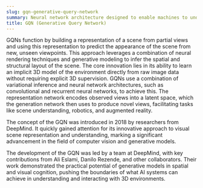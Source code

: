 ```yaml
---
slug: gqn-generative-query-network
summary: Neural network architecture designed to enable machines to understand and generate visual scenes from different viewpoints based on limited observations.
title: GQN (Generative Query Network)
---
```


GQNs function by building a representation of a scene from partial views and using this representation to predict the appearance of the scene from new, unseen viewpoints. This approach leverages a combination of neural rendering techniques and generative modeling to infer the spatial and structural layout of the scene. The core innovation lies in its ability to learn an implicit 3D model of the environment directly from raw image data without requiring explicit 3D supervision. GQNs use a combination of variational inference and neural network architectures, such as convolutional and recurrent neural networks, to achieve this. The representation network encodes observed views into a latent space, which the generation network then uses to produce novel views, facilitating tasks like scene understanding, robotics, and augmented reality.

The concept of the GQN was introduced in 2018 by researchers from DeepMind. It quickly gained attention for its innovative approach to visual scene representation and understanding, marking a significant advancement in the field of computer vision and generative models.

The development of the GQN was led by a team at DeepMind, with key contributions from Ali Eslami, Danilo Rezende, and other collaborators. Their work demonstrated the practical potential of generative models in spatial and visual cognition, pushing the boundaries of what AI systems can achieve in understanding and interacting with 3D environments.